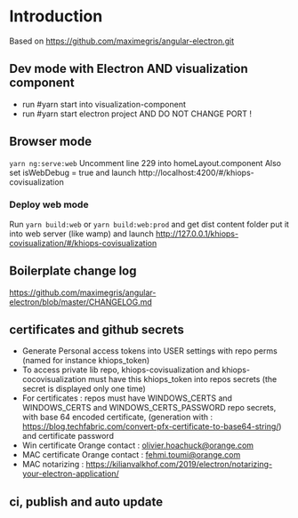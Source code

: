 
# Introduction

Based on https://github.com/maximegris/angular-electron.git

## Dev mode with Electron AND visualization component
- run #yarn start into visualization-component
- run #yarn start electron project AND DO NOT CHANGE PORT !

## Browser mode

`yarn ng:serve:web`
Uncomment line 229 into homeLayout.component
Also set isWebDebug = true
and launch http://localhost:4200/#/khiops-covisualization

### Deploy web mode
Run `yarn build:web` or `yarn build:web:prod` and get dist content folder
put it into web server (like wamp) and launch http://127.0.0.1/khiops-covisualization/#/khiops-covisualization

## Boilerplate change log

https://github.com/maximegris/angular-electron/blob/master/CHANGELOG.md

## certificates and github secrets

- Generate Personal access tokens into USER settings with repo perms (named for instance khiops_token)
- To access private lib repo, khiops-covisualization and khiops-cocovisualization must have this khiops_token into repos secrets (the secret is displayed only one time)
- For certificates : repos must have WINDOWS_CERTS and WINDOWS_CERTS and WINDOWS_CERTS_PASSWORD repo secrets,
with base 64 encoded certificate, (generation with : https://blog.techfabric.com/convert-pfx-certificate-to-base64-string/) and certificate password
- Win certificate Orange contact : olivier.hoachuck@orange.com
- MAC certificate Orange contact : fehmi.toumi@orange.com
- MAC notarizing : https://kilianvalkhof.com/2019/electron/notarizing-your-electron-application/

## ci, publish and auto update
